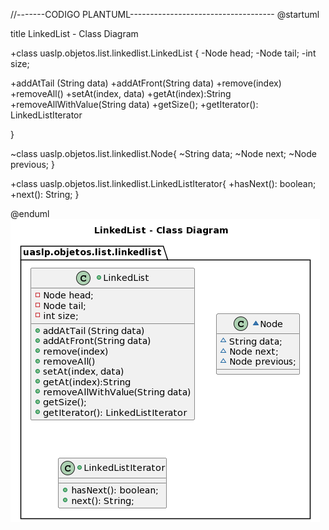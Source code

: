 //-------CODIGO PLANTUML------------------------------------
@startuml

title LinkedList - Class Diagram


+class uaslp.objetos.list.linkedlist.LinkedList {
-Node head;
-Node tail;
-int size;

+addAtTail (String data)
+addAtFront(String data)
+remove(index)
+removeAll()
+setAt(index, data)
+getAt(index):String
+removeAllWithValue(String data)
+getSize();
+getIterator(): LinkedListIterator


}

~class uaslp.objetos.list.linkedlist.Node{
~String data;
~Node next;
~Node previous;
}

+class uaslp.objetos.list.linkedlist.LinkedListIterator{
+hasNext(): boolean;
+next(): String;
}


@enduml
![diagrama del codigo](Diagrama.png)
